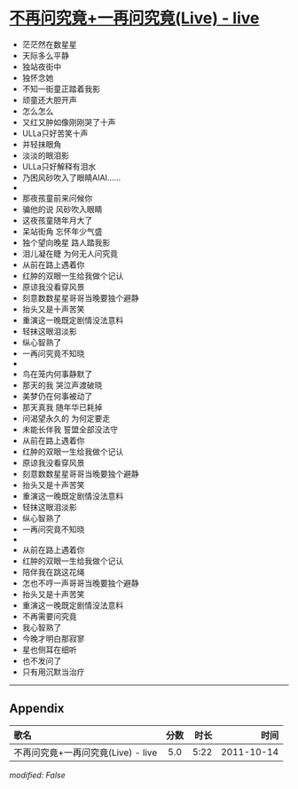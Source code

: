 # [不再问究竟+一再问究竟(Live) - live](https://music.163.com/song?id=64191)

* 茫茫然在数星星
* 天际多么平静
* 独站夜街中
* 独怀念她
* 不知一街童正踏着我影
* 顽童还大胆开声
* 怎么怎么
* 又红又肿如像刚刚哭了十声
* ULLa只好苦笑十声
* 并轻抹眼角
* 淡淡的眼泪影
* ULLa只好解释有泪水
* 乃困风砂吹入了眼睛AIAI……
* 
* 那夜孩童前来问候你
* 骗他的说 风砂吹入眼睛
* 这夜孩童随年月大了
* 呆站街角 忘怀年少气盛
* 独个望向晚星 路人踏我影
* 泪儿凝在睫 为何无人问究竟
* 从前在路上遇着你
* 红肿的双眼一生给我做个记认
* 原谅我没看穿风景
* 刻意数数星星哥哥当晚要独个避静
* 抬头又是十声苦笑
* 重演这一晚既定剧情没法意料
* 轻抹这眼泪淡影
* 纵心智熟了
* 一再问究竟不知晓
* 
* 鸟在笼内何事静默了
* 那天的我 哭泣声渡破晓
* 美梦仍在何事被动了
* 那天真我 随年华已耗掉
* 问渴望永久的 为何定要走
* 未能长伴我 誓盟全部没法守
* 从前在路上遇着你
* 红肿的双眼一生给我做个记认
* 原谅我没看穿风景
* 刻意数数星星哥哥当晚要独个避静
* 抬头又是十声苦笑
* 重演这一晚既定剧情没法意料
* 轻抹这眼泪淡影
* 纵心智熟了
* 一再问究竟不知晓
* 
* 从前在路上遇着你
* 红肿的双眼一生给我做个记认
* 陪伴我在跳这花绳
* 怎也不哼一声哥哥当晚要独个避静
* 抬头又是十声苦笑
* 重演这一晚既定剧情没法意料
* 不再需要问究竟
* 我心智熟了
* 今晚才明白那寂寥
* 星也侧耳在细听
* 也不发问了
* 只有用沉默当治疗


---

## Appendix

|歌名|分数|时长|时间|
|:---|:---:|---:|---:|
|不再问究竟+一再问究竟(Live) - live|5.0|5:22|2011-10-14

*modified: False*